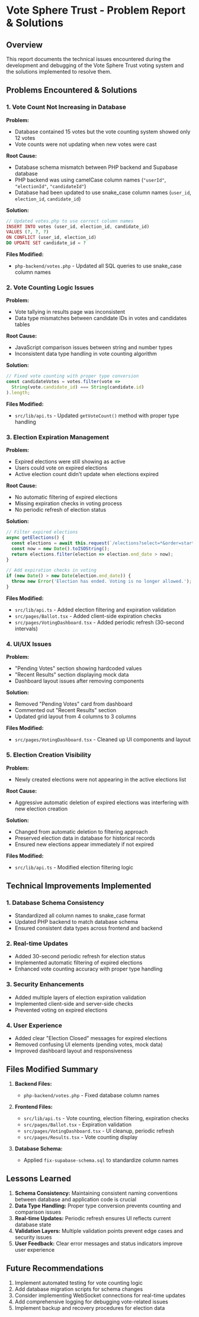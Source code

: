 # Vote Sphere Trust - Problem Report & Solutions

## Overview
This report documents the technical issues encountered during the development and debugging of the Vote Sphere Trust voting system and the solutions implemented to resolve them.

## Problems Encountered & Solutions

### 1. Vote Count Not Increasing in Database

**Problem:** 
- Database contained 15 votes but the vote counting system showed only 12 votes
- Vote counts were not updating when new votes were cast

**Root Cause:**
- Database schema mismatch between PHP backend and Supabase database
- PHP backend was using camelCase column names (`"userId"`, `"electionId"`, `"candidateId"`)
- Database had been updated to use snake_case column names (`user_id`, `election_id`, `candidate_id`)

**Solution:**
```php
// Updated votes.php to use correct column names
INSERT INTO votes (user_id, election_id, candidate_id) 
VALUES (?, ?, ?) 
ON CONFLICT (user_id, election_id) 
DO UPDATE SET candidate_id = ?
```

**Files Modified:**
- `php-backend/votes.php` - Updated all SQL queries to use snake_case column names

### 2. Vote Counting Logic Issues

**Problem:**
- Vote tallying in results page was inconsistent
- Data type mismatches between candidate IDs in votes and candidates tables

**Root Cause:**
- JavaScript comparison issues between string and number types
- Inconsistent data type handling in vote counting algorithm

**Solution:**
```javascript
// Fixed vote counting with proper type conversion
const candidateVotes = votes.filter(vote => 
  String(vote.candidate_id) === String(candidate.id)
).length;
```

**Files Modified:**
- `src/lib/api.ts` - Updated `getVoteCount()` method with proper type handling

### 3. Election Expiration Management

**Problem:**
- Expired elections were still showing as active
- Users could vote on expired elections
- Active election count didn't update when elections expired

**Root Cause:**
- No automatic filtering of expired elections
- Missing expiration checks in voting process
- No periodic refresh of election status

**Solution:**
```javascript
// Filter expired elections
async getElections() {
  const elections = await this.request(`/elections?select=*&order=start_date.asc`);
  const now = new Date().toISOString();
  return elections.filter(election => election.end_date > now);
}

// Add expiration checks in voting
if (new Date() > new Date(election.end_date)) {
  throw new Error('Election has ended. Voting is no longer allowed.');
}
```

**Files Modified:**
- `src/lib/api.ts` - Added election filtering and expiration validation
- `src/pages/Ballot.tsx` - Added client-side expiration checks
- `src/pages/VotingDashboard.tsx` - Added periodic refresh (30-second intervals)

### 4. UI/UX Issues

**Problem:**
- "Pending Votes" section showing hardcoded values
- "Recent Results" section displaying mock data
- Dashboard layout issues after removing components

**Solution:**
- Removed "Pending Votes" card from dashboard
- Commented out "Recent Results" section
- Updated grid layout from 4 columns to 3 columns

**Files Modified:**
- `src/pages/VotingDashboard.tsx` - Cleaned up UI components and layout

### 5. Election Creation Visibility

**Problem:**
- Newly created elections were not appearing in the active elections list

**Root Cause:**
- Aggressive automatic deletion of expired elections was interfering with new election creation

**Solution:**
- Changed from automatic deletion to filtering approach
- Preserved election data in database for historical records
- Ensured new elections appear immediately if not expired

**Files Modified:**
- `src/lib/api.ts` - Modified election filtering logic

## Technical Improvements Implemented

### 1. Database Schema Consistency
- Standardized all column names to snake_case format
- Updated PHP backend to match database schema
- Ensured consistent data types across frontend and backend

### 2. Real-time Updates
- Added 30-second periodic refresh for election status
- Implemented automatic filtering of expired elections
- Enhanced vote counting accuracy with proper type handling

### 3. Security Enhancements
- Added multiple layers of election expiration validation
- Implemented client-side and server-side checks
- Prevented voting on expired elections

### 4. User Experience
- Added clear "Election Closed" messages for expired elections
- Removed confusing UI elements (pending votes, mock data)
- Improved dashboard layout and responsiveness

## Files Modified Summary

1. **Backend Files:**
   - `php-backend/votes.php` - Fixed database column names

2. **Frontend Files:**
   - `src/lib/api.ts` - Vote counting, election filtering, expiration checks
   - `src/pages/Ballot.tsx` - Expiration validation
   - `src/pages/VotingDashboard.tsx` - UI cleanup, periodic refresh
   - `src/pages/Results.tsx` - Vote counting display

3. **Database Schema:**
   - Applied `fix-supabase-schema.sql` to standardize column names

## Lessons Learned

1. **Schema Consistency:** Maintaining consistent naming conventions between database and application code is crucial
2. **Data Type Handling:** Proper type conversion prevents counting and comparison issues
3. **Real-time Updates:** Periodic refresh ensures UI reflects current database state
4. **Validation Layers:** Multiple validation points prevent edge cases and security issues
5. **User Feedback:** Clear error messages and status indicators improve user experience

## Future Recommendations

1. Implement automated testing for vote counting logic
2. Add database migration scripts for schema changes
3. Consider implementing WebSocket connections for real-time updates
4. Add comprehensive logging for debugging vote-related issues
5. Implement backup and recovery procedures for election data